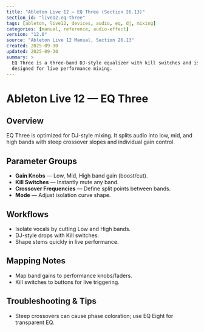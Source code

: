 ```yaml
---
title: "Ableton Live 12 — EQ Three (Section 26.13)"
section_id: "live12.eq-three"
tags: [ableton, live12, devices, audio, eq, dj, mixing]
categories: [manual, reference, audio-effect]
version: "12.0"
source: "Ableton Live 12 Manual, Section 26.13"
created: 2025-09-30
updated: 2025-09-30
summary: >
  EQ Three is a three-band DJ-style equalizer with kill switches and isolation curves,
  designed for live performance mixing.
---
```


# Ableton Live 12 — EQ Three

## Overview
EQ Three is optimized for DJ-style mixing. It splits audio into low, mid, and high bands 
with steep crossover slopes and individual gain control.

## Parameter Groups
- **Gain Knobs** — Low, Mid, High band gain (boost/cut).
- **Kill Switches** — Instantly mute any band.
- **Crossover Frequencies** — Define split points between bands.
- **Mode** — Adjust isolation curve shape.

## Workflows
- Isolate vocals by cutting Low and High bands.
- DJ-style drops with Kill switches.
- Shape stems quickly in live performance.

## Mapping Notes
- Map band gains to performance knobs/faders.
- Kill switches to buttons for live triggering.

## Troubleshooting & Tips
- Steep crossovers can cause phase coloration; use EQ Eight for transparent EQ.
